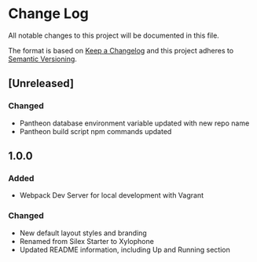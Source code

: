 # Change Log
All notable changes to this project will be documented in this file.

The format is based on [Keep a Changelog](http://keepachangelog.com/) 
and this project adheres to [Semantic Versioning](http://semver.org/).

## [Unreleased]
### Changed
- Pantheon database environment variable updated with new repo name
- Pantheon build script npm commands updated


## 1.0.0
### Added
- Webpack Dev Server for local development with Vagrant
### Changed
- New default layout styles and branding
- Renamed from Silex Starter to Xylophone
- Updated README information, including Up and Running section 